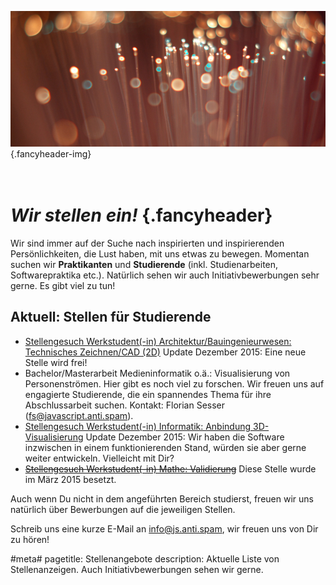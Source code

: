 ![](/img/accurate-bild-team.jpg) {.fancyheader-img}
# *<br />Wir stellen ein!* {.fancyheader}

Wir sind immer auf der Suche nach inspirierten und inspirierenden Persönlichkeiten, die Lust haben, mit uns etwas zu bewegen.  Momentan suchen wir __Praktikanten__ und __Studierende__ (inkl. Studienarbeiten, Softwarepraktika etc.). Natürlich sehen wir auch Initiativbewerbungen sehr gerne. Es gibt viel zu tun!


## Aktuell: Stellen für Studierende

- [Stellengesuch Werkstudent(-in) Architektur/Bauingenieurwesen: Technisches Zeichnen/CAD (2D)](img/stellen/suche-werkstudent-cad-v01.pdf) Update Dezember 2015: Eine neue Stelle wird frei!
- Bachelor/Masterarbeit Medieninformatik o.ä.: Visualisierung von Personenströmen. Hier gibt es noch viel zu forschen. Wir freuen uns auf engagierte Studierende, die ein spannendes Thema für ihre Abschlussarbeit suchen. Kontakt: Florian Sesser (<span class="mailadresse" data-to="fs">fs@javascript.anti.spam</span>).
- [Stellengesuch Werkstudent(-in) Informatik: Anbindung 3D-Visualisierung](img/stellen/suche-werkstudent-postvis-v02.pdf) Update Dezember 2015: Wir haben die Software inzwischen in einem funktionierenden Stand, würden sie aber gerne weiter entwickeln. Vielleicht mit Dir?
- <s>[Stellengesuch Werkstudent(-in) Mathe: Validierung](img/stellen/suche-werkstudent-mathe-v04.pdf)</s> Diese Stelle wurde im März 2015 besetzt.

Auch wenn Du nicht in dem angeführten Bereich studierst, freuen wir uns natürlich über Bewerbungen auf die jeweiligen Stellen.

Schreib uns eine kurze E-Mail an <span class="mailadresse" data-to="info">info@js.anti.spam</span>, wir freuen uns von Dir zu hören!


#meta#
pagetitle: Stellenangebote
description: Aktuelle Liste von Stellenanzeigen. Auch Initiativbewerbungen sehen wir gerne.

